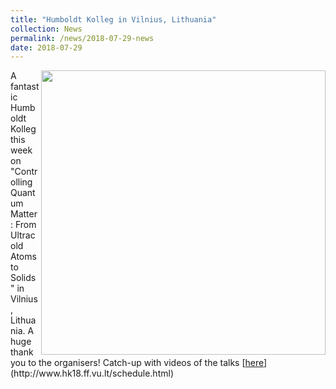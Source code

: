 ```yaml
---
title: "Humboldt Kolleg in Vilnius, Lithuania"
collection: News
permalink: /news/2018-07-29-news
date: 2018-07-29
---
```

<img src="{{ '/images/humboldt.jpg'}}" width='455' align='right' />
A fantastic Humboldt Kolleg this week on "Controlling Quantum Matter: From Ultracold Atoms to Solids" in Vilnius, Lithuania. A huge thank you to the organisers! Catch-up with videos of the talks [<u>here</u>](http://www.hk18.ff.vu.lt/schedule.html)  

